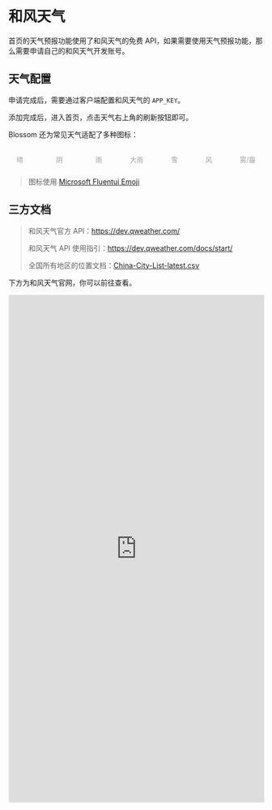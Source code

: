 <script setup lang="ts">
import { onMounted } from 'vue'
import { info } from '../scripts/stat-api'

onMounted(() => {
  info()
})
</script>

# 和风天气

<bl-img src="../imgs/weather/weather.png" width="400px" :shadow="false"/>

首页的天气预报功能使用了和风天气的免费 API，如果需要使用天气预报功能，那么需要申请自己的和风天气开发账号。

## 天气配置

申请完成后，需要通过客户端配置和风天气的 `APP_KEY`。

<bl-img src="../imgs/setting/hefeng_key.png" width="700px"/>

添加完成后，进入首页，点击天气右上角的刷新按钮即可。

Blossom 还为常见天气适配了多种图标：

<div class="weather">
  <div class="item">
  <bl-img src="../imgs/weather/qing-s.png" width="40px"/>
    <div class="name">晴</div>
  </div>

  <div class="item middle">
  <bl-img src="../imgs/weather/yin-s.png" width="40px"/>
    <div class="name">阴</div>
  </div>
  
  <div class="item">
  <bl-img src="../imgs/weather/yu-s.png" width="40px"/>
    <div class="name">雨</div>
  </div>

  <div class="item">
  <bl-img src="../imgs/weather/zhongyu-s.png" width="40px"/>
    <div class="name">大雨</div>
  </div>

  <div class="item">
  <bl-img src="../imgs/weather/xue-s.png" width="40px"/>
    <div class="name">雪</div>
  </div>

  <div class="item">
  <bl-img src="../imgs/weather/feng-s.png" width="40px"/>
    <div class="name">风</div>
  </div>

  <div class="item">
  <bl-img src="../imgs/weather/wu-s.png" width="40px"/>
    <div class="name">雾/霾</div>
  </div>
</div>

> 图标使用 [Microsoft Fluentui Emoji](https://github.com/microsoft/fluentui-emoji)

## 三方文档

> 和风天气官方 API：https://dev.qweather.com/
>
> 和风天气 API 使用指引：https://dev.qweather.com/docs/start/
>
> 全国所有地区的位置文档：[China-City-List-latest.csv](https://github.com/qwd/LocationList/blob/master/China-City-List-latest.csv)

下方为和风天气官网，你可以前往查看。

<iframe src="https://dev.qweather.com/docs/start/" width="100%" height="1000px" style="border: 1px solid #f1f1f1"></iframe>

<style scoped>

.weather {
  display:flex;flex-direction: row;justify-content: space-between;overflow:scroll;
  padding: 16px 16px 10px 16px;
}

.weather .item {
  max-width:31%;
}

.weather .middle {
  margin-left:10px;
  margin-right:10px;
}

.weather .item .name {
  width: 100%;
  font-size: 13px;
  color: #9E9E9E;
  text-align: center;
}
</style>
